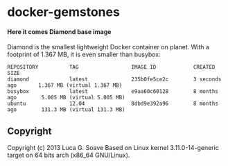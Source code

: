 docker-gemstones
================


#### Here it comes Diamond base image 

Diamond is the smallest lightweight Docker container on planet. With a footprint of 1.367 MB, it is even smaller than busybox:

    REPOSITORY          TAG                 IMAGE ID            CREATED             SIZE
    diamond             latest              235b0fe5ce2c        3 seconds ago       1.367 MB (virtual 1.367 MB)
    busybox             latest              e9aa60c60128        8 months ago        5.005 MB (virtual 5.005 MB)
    ubuntu              12.04               8dbd9e392a96        8 months ago        131.3 MB (virtual 131.3 MB)

## Copyright

Copyright (c) 2013 Luca G. Soave
Based on Linux kernel 3.11.0-14-generic target on 64 bits arch (x86_64 GNU/Linux).
